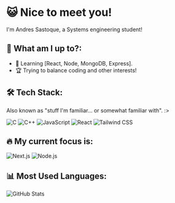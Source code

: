 # 😺 Nice to meet you!

I'm Andres Sastoque, a Systems engineering student!

## 🎨 What am I up to?:
- 🌱 Learning [React, Node, MongoDB, Express].
- 🏆 Trying to balance coding and other interests!

## 🛠 Tech Stack:
Also known as "stuff I'm familiar... or somewhat familiar with". :>

![C](https://img.shields.io/badge/C-00599C?style=flat-square&logo=c&logoColor=white)
![C++](https://img.shields.io/badge/C%2B%2B-00599C?style=flat-square&logo=c%2B%2B&logoColor=white)
![JavaScript](https://img.shields.io/badge/JavaScript-F7DF1E?style=flat-square&logo=javascript&logoColor=black)
![React](https://img.shields.io/badge/React-20232A?style=flat-square&logo=react&logoColor=61DAFB)
![Tailwind CSS](https://img.shields.io/badge/Tailwind%20CSS-38B2AC?style=flat-square&logo=tailwind-css&logoColor=white)

## 🔥 My current focus is:
![Next.js](https://img.shields.io/badge/Next.js-000000?style=flat-square&logo=next.js&logoColor=white)
![Node.js](https://img.shields.io/badge/Node.js-43853D?style=flat-square&logo=node.js&logoColor=white)

## 📊 Most Used Languages:
![GitHub Stats](https://github-readme-stats.vercel.app/api/top-langs/?username=TU_USUARIO&layout=compact&theme=dark)
